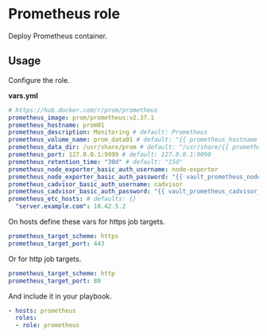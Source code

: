# Prometheus role

Deploy Prometheus container.

## Usage

Configure the role.

**vars.yml**

```yml
# https://hub.docker.com/r/prom/prometheus
prometheus_image: prom/prometheus:v2.37.1
prometheus_hostname: prom01
prometheus_description: Monitoring # default: Prometheus
prometheus_volume_name: prom_data01 # default: "{{ prometheus_hostname }}"
prometheus_data_dir: /usr/share/prom # default: "/usr/share/{{ prometheus_hostname }}"
prometheus_port: 127.0.0.1:9999 # default: 127.0.0.1:9090
prometheus_retention_time: "30d" # default: "15d"
prometheus_node_exporter_basic_auth_username: node-exporter
prometheus_node_exporter_basic_auth_password: "{{ vault_prometheus_node_exporter_basic_auth_password }}"
prometheus_cadvisor_basic_auth_username: cadvisor
prometheus_cadvisor_basic_auth_password: "{{ vault_prometheus_cadvisor_basic_auth_password }}"
prometheus_etc_hosts: # defaults: {}
  "server.example.com": 10.42.5.2
```

On hosts define these vars for https job targets.

```yml
prometheus_target_scheme: https
prometheus_target_port: 443
```

Or for http job targets.

```yml
prometheus_target_scheme: http
prometheus_target_port: 80
```

And include it in your playbook.

```yml
- hosts: prometheus
  roles:
  - role: prometheus
```
